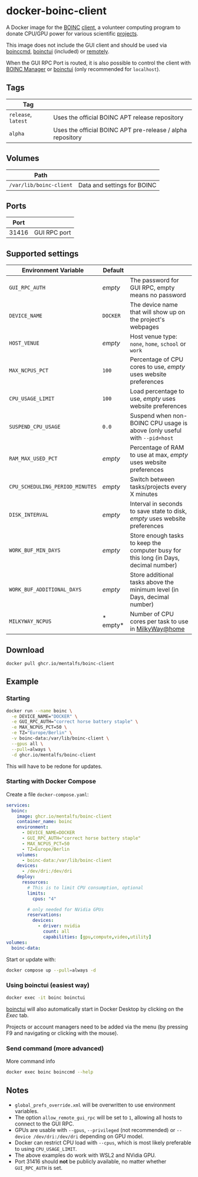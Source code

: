 # docker-boinc-client

A Docker image for the [BOINC] [client], a volunteer computing program to donate CPU/GPU power for various scientific [projects].

This image does not include the GUI client and should be used via [boinccmd], [boinctui] \(included) or [remotely].

When the GUI RPC Port is routed, it is also possible to control the client with [BOINC Manager] or [boinctui] (only recommended for `localhost`).

## Tags
| Tag                 |                                                            |
|---------------------|------------------------------------------------------------|
| `release`, `latest` | Uses the official BOINC APT release repository             |
| `alpha`             | Uses the official BOINC APT pre-release / alpha repository |

## Volumes

| Path                    |                             |
|-------------------------|------------------------------
| `/var/lib/boinc-client` | Data and settings for BOINC |

## Ports

| Port  |              |
|-------|---------------
| 31416 | GUI RPC port |

## Supported settings

| Environment Variable            | Default     |                                                                                       |
|---------------------------------|-------------|---------------------------------------------------------------------------------------|
| `GUI_RPC_AUTH`                  | *empty*     | The password for GUI RPC, empty means no password                                     |
| `DEVICE_NAME`                   | `DOCKER`    | The device name that will show up on the project's webpages                           |
| `HOST_VENUE`                    | *empty*     | Host venue type: `none`, `home`, `school` or `work`                                   |
| `MAX_NCPUS_PCT`                 | `100`       | Percentage of CPU cores to use, *empty* uses website preferences                      |
| `CPU_USAGE_LIMIT`               | `100`       | Load percentage to use, *empty* uses website preferences                              |
| `SUSPEND_CPU_USAGE`             | `0.0`       | Suspend when non-BOINC CPU usage is above (only useful with `--pid=host`              |
| `RAM_MAX_USED_PCT`              | *empty*     | Percentage of RAM to use at max, *empty* uses website preferences                     |
| `CPU_SCHEDULING_PERIOD_MINUTES` | *empty*     | Switch between tasks/projects every X minutes                                         |
| `DISK_INTERVAL`                 | *empty*     | Interval in seconds to save state to disk, *empty* uses website preferences           |
| `WORK_BUF_MIN_DAYS`             | *empty*     | Store enough tasks to keep the computer busy for this long (in Days, decimal number)  |
| `WORK_BUF_ADDITIONAL_DAYS`      | *empty*     | Store additional tasks above the minimum level (in Days, decimal number)              |
| `MILKYWAY_NCPUS`                | * empty*    | Number of CPU cores per task to use in [MilkyWay@home](https://milkyway.cs.rpi.edu/)  |

## Download

```
docker pull ghcr.io/mentalfs/boinc-client
```

## Example

### Starting
```bash
docker run --name boinc \
  -e DEVICE_NAME="DOCKER" \
  -e GUI_RPC_AUTH="correct horse battery staple" \
  -e MAX_NCPUS_PCT=50 \
  -e TZ="Europe/Berlin" \
  -v boinc-data:/var/lib/boinc-client \
  --gpus all \
  --pull=always \
  -d ghcr.io/mentalfs/boinc-client
```

This will have to be redone for updates.

### Starting with Docker Compose
Create a file `docker-compose.yaml`:
```yaml
services:
  boinc:
    image: ghcr.io/mentalfs/boinc-client
    container_name: boinc
    environment:
      - DEVICE_NAME=DOCKER
      - GUI_RPC_AUTH="correct horse battery staple"
      - MAX_NCPUS_PCT=50
      - TZ=Europe/Berlin
    volumes:
      - boinc-data:/var/lib/boinc-client
    devices:
      - /dev/dri:/dev/dri
    deploy:
      resources:
        # This is to limit CPU consumption, optional
        limits:
          cpus: "4"

        # only needed for NVidia GPUs
        reservations:
          devices:
            - driver: nvidia
              count: all
              capabilities: [gpu,compute,video,utility]
volumes:
  boinc-data:
```

Start or update with:
```bash
docker compose up --pull=always -d
```

### Using boinctui (easiest way)
```bash
docker exec -it boinc boinctui
```

[boinctui] will also automatically start in Docker Desktop by clicking on the *Exec* tab.

Projects or account managers need to be added via the menu (by pressing F9 and navigating or clicking with the mouse).

### Send command (more advanced)
More command info
```bash
docker exec boinc boinccmd --help
```



## Notes

* `global_prefs_override.xml` will be overwritten to use environment variables.
* The option `allow_remote_gui_rpc` will be set to `1`, allowing all hosts to connect to the GUI RPC.
* GPUs are usable with `--gpus`, `--privileged` (not recommended) or `--device /dev/dri:/dev/dri` depending on GPU model.
* Docker can restrict CPU load with `--cpus`, which is most likely preferable to using `CPU_USAGE_LIMIT`.
* The above examples do work with WSL2 and NVidia GPU.
* Port 31416 should **not** be publicly available, no matter whether `GUI_RPC_AUTH` is set.


[BOINC]: https://boinc.berkeley.edu/
[client]: https://boinc.berkeley.edu/wiki/BOINC_Client
[projects]: https://boinc.berkeley.edu/projects.php
[boinccmd]: https://boinc.berkeley.edu/wiki/Boinccmd_tool
[remotely]: https://boinc.berkeley.edu/wiki/Controlling_BOINC_remotely
[BOINC Manager]: https://boinc.berkeley.edu/wiki/BOINC_Manager
[boinctui]: https://github.com/suleman1971/boinctui
